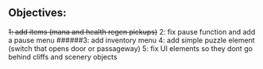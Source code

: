 ## Objectives:

~~1: add items (mana and health regen pickups)~~
2: fix pause function and add a pause menu
######3: add inventory menu
4: add simple puzzle element (switch that opens door or passageway)
5: fix UI elements so they dont go behind cliffs and scenery objects
